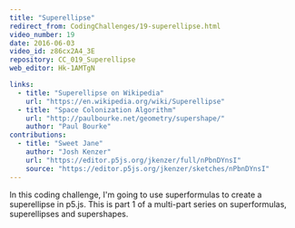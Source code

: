 ```yaml
---
title: "Superellipse"
redirect_from: CodingChallenges/19-superellipse.html
video_number: 19
date: 2016-06-03
video_id: z86cx2A4_3E
repository: CC_019_Superellipse
web_editor: Hk-1AMTgN

links:
  - title: "Superellipse on Wikipedia"
    url: "https://en.wikipedia.org/wiki/Superellipse"
  - title: "Space Colonization Algorithm"
    url: "http://paulbourke.net/geometry/supershape/"
    author: "Paul Bourke"
contributions:
  - title: "Sweet Jane"
    author: "Josh Kenzer"
    url: "https://editor.p5js.org/jkenzer/full/nPbnDYnsI"
    source: "https://editor.p5js.org/jkenzer/sketches/nPbnDYnsI"
---
```


In this coding challenge, I'm going to use superformulas to create a superellipse in p5.js.
This is part 1 of a multi-part series on superformulas, superellipses and supershapes.
